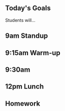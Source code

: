 ## Today's Goals

Students will...

## 9am Standup

## 9:15am Warm-up

## 9:30am

## 12pm Lunch

## Homework
